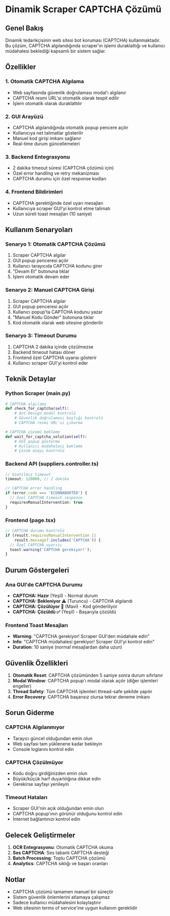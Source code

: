 # Dinamik Scraper CAPTCHA Çözümü

## Genel Bakış

Dinamik tedarikçisinin web sitesi bot koruması (CAPTCHA) kullanmaktadır. Bu çözüm, CAPTCHA algılandığında scraper'ın işlemi duraklattığı ve kullanıcı müdahalesi beklediği kapsamlı bir sistem sağlar.

## Özellikler

### 1. Otomatik CAPTCHA Algılama
- Web sayfasında güvenlik doğrulaması modal'ı algılanır
- CAPTCHA resmi URL'si otomatik olarak tespit edilir
- İşlem otomatik olarak duraklattılır

### 2. GUI Arayüzü
- CAPTCHA algılandığında otomatik popup pencere açılır
- Kullanıcıya net talimatlar gösterilir
- Manuel kod girişi imkanı sağlanır
- Real-time durum güncellemeleri

### 3. Backend Entegrasyonu
- 2 dakika timeout süresi (CAPTCHA çözümü için)
- Özel error handling ve retry mekanizması
- CAPTCHA durumu için özel response kodları

### 4. Frontend Bildirimleri
- CAPTCHA gerektiğinde özel uyarı mesajları
- Kullanıcıya scraper GUI'yi kontrol etme talimatı
- Uzun süreli toast mesajları (10 saniye)

## Kullanım Senaryoları

### Senaryo 1: Otomatik CAPTCHA Çözümü
1. Scraper CAPTCHA algılar
2. GUI popup penceresi açılır
3. Kullanıcı tarayıcıda CAPTCHA kodunu girer
4. "Devam Et" butonuna tıklar
5. İşlem otomatik devam eder

### Senaryo 2: Manuel CAPTCHA Girişi
1. Scraper CAPTCHA algılar
2. GUI popup penceresi açılır
3. Kullanıcı popup'ta CAPTCHA kodunu yazar
4. "Manuel Kodu Gönder" butonuna tıklar
5. Kod otomatik olarak web sitesine gönderilir

### Senaryo 3: Timeout Durumu
1. CAPTCHA 2 dakika içinde çözülmezse
2. Backend timeout hatası döner
3. Frontend özel CAPTCHA uyarısı gösterir
4. Kullanıcı scraper GUI'yi kontrol eder

## Teknik Detaylar

### Python Scraper (main.py)
```python
# CAPTCHA algılama
def check_for_captcha(self):
    # Ant Design modal kontrolü
    # Güvenlik doğrulaması başlığı kontrolü
    # CAPTCHA resmi URL'si çıkarma

# CAPTCHA çözümü bekleme
def wait_for_captcha_solution(self):
    # GUI popup gösterme
    # Kullanıcı müdahalesi bekleme
    # Çözüm onayı kontrolü
```

### Backend API (suppliers.controller.ts)
```typescript
// Uzatılmış timeout
timeout: 120000, // 2 dakika

// CAPTCHA error handling
if (error.code === 'ECONNABORTED') {
  // Özel CAPTCHA timeout response
  requiresManualIntervention: true
}
```

### Frontend (page.tsx)
```typescript
// CAPTCHA durumu kontrolü
if (result.requiresManualIntervention || 
    result.message?.includes('CAPTCHA')) {
  // Özel CAPTCHA uyarısı
  toast.warning('CAPTCHA gerekiyor!');
}
```

## Durum Göstergeleri

### Ana GUI'de CAPTCHA Durumu
- **CAPTCHA: Hazır** (Yeşil) - Normal durum
- **CAPTCHA: Bekleniyor ⚠️** (Turuncu) - CAPTCHA algılandı
- **CAPTCHA: Çözülüyor 🔄** (Mavi) - Kod gönderiliyor
- **CAPTCHA: Çözüldü ✅** (Yeşil) - Başarıyla çözüldü

### Frontend Toast Mesajları
- **Warning**: "CAPTCHA gerekiyor! Scraper GUI'den müdahale edin"
- **Info**: "CAPTCHA müdahalesi gerekiyor! Scraper GUI'yi kontrol edin"
- **Duration**: 10 saniye (normal mesajlardan daha uzun)

## Güvenlik Özellikleri

1. **Otomatik Reset**: CAPTCHA çözümünden 5 saniye sonra durum sıfırlanır
2. **Modal Window**: CAPTCHA popup'ı modal olarak açılır (diğer işlemleri engeller)
3. **Thread Safety**: Tüm CAPTCHA işlemleri thread-safe şekilde yapılır
4. **Error Recovery**: CAPTCHA başarısız olursa tekrar deneme imkanı

## Sorun Giderme

### CAPTCHA Algılanmıyor
- Tarayıcı güncel olduğundan emin olun
- Web sayfası tam yüklenene kadar bekleyin
- Console loglarını kontrol edin

### CAPTCHA Çözülmüyor
- Kodu doğru girdiğinizden emin olun
- Büyük/küçük harf duyarlılığına dikkat edin
- Gerekirse sayfayı yenileyin

### Timeout Hataları
- Scraper GUI'nin açık olduğundan emin olun
- CAPTCHA popup'ının görünür olduğunu kontrol edin
- İnternet bağlantınızı kontrol edin

## Gelecek Geliştirmeler

1. **OCR Entegrasyonu**: Otomatik CAPTCHA okuma
2. **Ses CAPTCHA**: Ses tabanlı CAPTCHA desteği
3. **Batch Processing**: Toplu CAPTCHA çözümü
4. **Analytics**: CAPTCHA sıklığı ve başarı oranları

## Notlar

- CAPTCHA çözümü tamamen manuel bir süreçtir
- Sistem güvenlik önlemlerini atlamaya çalışmaz
- Sadece kullanıcı müdahalesini kolaylaştırır
- Web sitesinin terms of service'ine uygun kullanım gereklidir